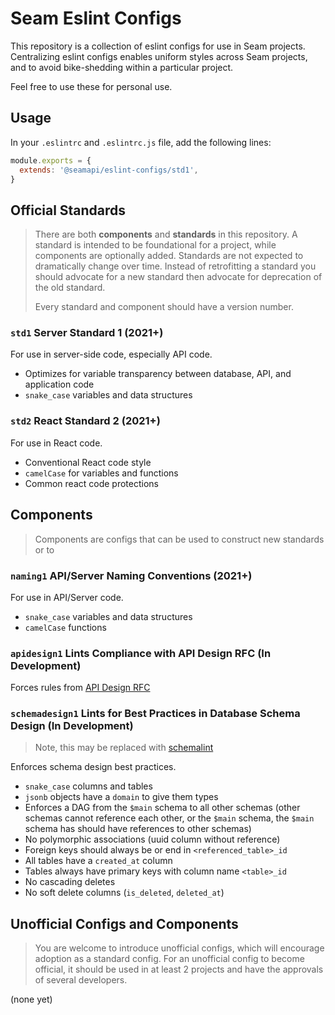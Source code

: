 # Seam Eslint Configs

This repository is a collection of eslint configs for use in Seam projects.
Centralizing eslint configs enables uniform styles across Seam projects, and
to avoid bike-shedding within a particular project.

Feel free to use these for personal use.

## Usage

In your `.eslintrc` and `.eslintrc.js` file, add the following lines:

```js
module.exports = {
  extends: '@seamapi/eslint-configs/std1',
}
```

## Official Standards

> There are both **components** and **standards** in this repository. A standard
> is intended to be foundational for a project, while components are optionally
> added. Standards are not expected to dramatically change over time. Instead of
> retrofitting a standard you should advocate for a new standard then advocate
> for deprecation of the old standard.
>
> Every standard and component should have a version number.

### `std1` Server Standard 1 (2021+)

For use in server-side code, especially API code.

- Optimizes for variable transparency between database, API, and application code
- `snake_case` variables and data structures

### `std2` React Standard 2 (2021+)

For use in React code.

- Conventional React code style
- `camelCase` for variables and functions
- Common react code protections

## Components

> Components are configs that can be used to construct new standards or to

### `naming1` API/Server Naming Conventions (2021+)

For use in API/Server code.

- `snake_case` variables and data structures
- `camelCase` functions

### `apidesign1` Lints Compliance with API Design RFC (In Development)

Forces rules from [API Design RFC](https://github.com/seamapi/rfc/blob/main/rfcs/2023-03-01-api-design.md)

### `schemadesign1` Lints for Best Practices in Database Schema Design (In Development)

> Note, this may be replaced with [schemalint](https://github.com/kristiandupont/schemalint)

Enforces schema design best practices.

- `snake_case` columns and tables
- `jsonb` objects have a `domain` to give them types
- Enforces a DAG from the `$main` schema to all other schemas (other schemas
  cannot reference each other, or the `$main` schema, the `$main` schema has
  should have references to other schemas)
- No polymorphic associations (uuid column without reference)
- Foreign keys should always be or end in `<referenced_table>_id`
- All tables have a `created_at` column
- Tables always have primary keys with column name `<table>_id`
- No cascading deletes
- No soft delete columns (`is_deleted`, `deleted_at`)

## Unofficial Configs and Components

> You are welcome to introduce unofficial configs, which will encourage adoption
> as a standard config. For an unofficial config to become official, it should
> be used in at least 2 projects and have the approvals of several developers.

(none yet)
